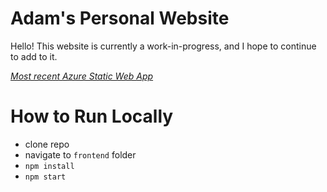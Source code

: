 # Adam's Personal Website
Hello! This website is currently a work-in-progress, and I hope to continue to add to it.

_[Most recent Azure Static Web App](https://proud-pond-084835010.azurestaticapps.net/)_

# How to Run Locally
- clone repo
- navigate to ``frontend`` folder
- ``npm install``
- ``npm start``
